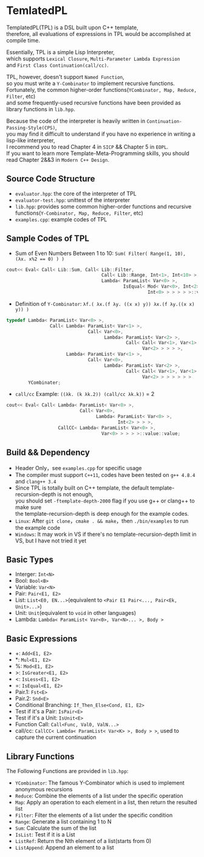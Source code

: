 # TemlatedPL
TemplatedPL(TPL) is a DSL built upon C++ template,  
therefore, all evaluations of expressions in TPL would be accomplished at compile time.  
  
Essentially, TPL is a simple Lisp Interpreter,  
which supports `Lexical Closure`, `Multi-Parameter Lambda Expression`  
and `First Class Continuation(call/cc)`.  
   
TPL, however, doesn't support `Named Function`,  
so you must write a `Y-Combinator` to implement recursive functions.  
Fortunately, the common higher-order functions(`YCombinator, Map, Reduce, Filter`, etc)  
and some frequently-used recursive functions have been provided as library functions in `lib.hpp`.  
  
Because the code of the interpreter is heavily written in `Continuation-Passing-Style(CPS)`,  
you may find it difficult to understand if you have no experience in writing a lisp-like interpreter,  
I recommend you to read Chapter 4 in `SICP` && Chapter 5 in `EOPL`.  
If you want to learn more Template-Meta-Programming skills, you should read Chapter 2&&3 in `Modern C++ Design`.

## Source Code Structure
* `evaluator.hpp`: the core of the interpreter of TPL
* `evaluator-test.hpp`: unittest of the interpreter
* `lib.hpp`: provides some common higher-order functions and recursive functions(`Y-Combinator, Map, Reduce, Filter`, etc)
* `examples.cpp`: example codes of TPL

## Sample Codes of TPL
* Sum of Even Numbers Between 1 to 10: `Sum( Filter( Range(1, 10), (λx. x%2 == 0) ) )`
```C++
cout<< Eval< Call< Lib::Sum, Call< Lib::Filter,
                                   Call< Lib::Range, Int<1>, Int<10> >,
                                   Lambda< ParamList< Var<0> >,
                                           IsEqual< Mod< Var<0>, Int<2> >,
                                                    Int<0> > > > > >::value::value;
```

* Definition of `Y-Combinator`: `λf.( λx.(f λy. ((x x) y)) λx.(f λy.((x x) y)) )` 
```C++
typedef Lambda< ParamList< Var<0> >,
                Call< Lambda< ParamList< Var<1> >,
                              Call< Var<0>,
                                    Lambda< ParamList< Var<2> >,
                                            Call< Call< Var<1>, Var<1> >,
                                                  Var<2> > > > >,
                      Lambda< ParamList< Var<1> >,
                              Call< Var<0>,
                                    Lambda< ParamList< Var<2> >,
                                            Call< Call< Var<1>, Var<1> >,
                                                  Var<2> > > > > > >
        YCombinater;
```

* `call/cc` Example: `((λk. (k λk.2)) (call/cc λk.k))` = 2
```C++
cout<< Eval< Call< Lambda< ParamList< Var<0> >,
                           Call< Var<0>,
                                 Lambda< ParamList< Var<0> >,
                                         Int<2> > > >,
                   CallCC< Lambda< ParamList< Var<0> >,
                                   Var<0> > > > >::value::value;
```

## Build && Dependency
* Header Only，see `examples.cpp` for specific usage
* The compiler must support `C++11`, codes have been tested on `g++ 4.8.4` and `clang++ 3.4`
* Since TPL is totally built on C++ template, the default template-recursion-depth is not enough,  
  you should set `-ftemplate-depth-2000` flag if you use g++ or clang++ to make sure  
  the template-recursion-depth is deep enough for the example codes.
* `Linux`: After `git clone`，`cmake . && make`，then `./bin/examples` to run the example code
* `Windows`: It may work in VS if there's no template-recursion-depth limit in VS, but I have not tried it yet
 
## Basic Types
* Interger: `Int<N>`
* Bool:     `Bool<B>`
* Variable: `Var<N>`
* Pair:     `Pair<E1, E2>`
* List:     `List<E0, EN...>`(equivalent to `<Pair E1 Pair<..., Pair<Ek, Unit>...>`)
* Unit:     `Unit`(equivalent to `void` in other languages)
* Lambda:   `Lambda< ParamList< Var<0>, Var<N>... >, Body >`

## Basic Expressions
* +: `Add<E1, E2>`
* *:  `Mul<E1, E2>`
* %: `Mod<E1, E2>`
* \>: `IsGreater<E1, E2>`
* <: `IsLess<E1, E2>`
* =: `IsEqual<E1, E2>`
* Pair.1: `Fst<E>`
* Pair.2: `Snd<E>`
* Conditional Branching: `If_Then_Else<Cond, E1, E2>`
* Test if it's a Pair: `IsPair<E>`
* Test if it's a Unit: `IsUnit<E>`
* Function Call: `Call<Func, Val0, ValN...>`
* call/cc: `CallCC< Lambda< ParamList< Var<K> >, Body > >`, used to capture the current continuation

## Library Functions
The Following Functions are provided in `lib.hpp`:
* `YCombinator`: The famous Y-Combinator which is used to implement anonymous recursions
* `Reduce`: Combine the elements of a list under the specific operation
* `Map`: Apply an operation to each element in a list, then return the resulted list
* `Filter`: Filter the elements of a list under the specific condition
* `Range`: Generate a list containing 1 to N
* `Sum`: Calculate the sum of the list
* `IsList`: Test if it is a List
* `ListRef`: Return the Nth element of a list(starts from 0)
* `ListAppend`: Append an element to a list
